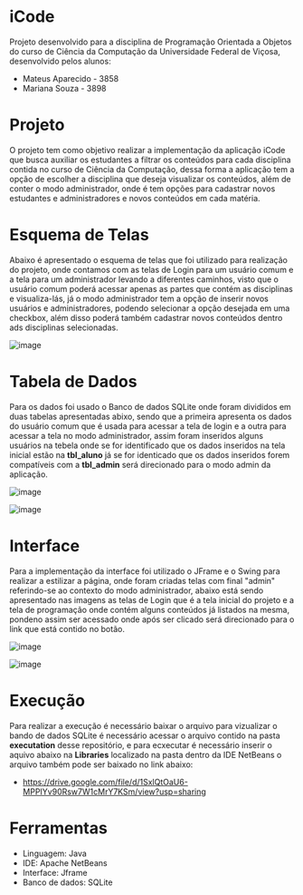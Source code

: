 # iCode
Projeto desenvolvido para a disciplina de Programação Orientada a Objetos do curso de Ciência da Computação da Universidade Federal de Viçosa, desenvolvido pelos alunos:
- Mateus Aparecido - 3858
- Mariana Souza - 3898 

# Projeto 
O projeto tem como objetivo realizar a implementação da aplicação iCode que busca auxiliar os estudantes a filtrar os conteúdos para cada disciplina contida no curso de Ciência da Computação, dessa forma a aplicação tem a opção de escolher a disciplina que deseja visualizar os conteúdos, além de conter o modo administrador, onde é tem opções para cadastrar novos estudantes e administradores e novos conteúdos em cada matéria. 

# Esquema de Telas 

Abaixo é apresentado o esquema de telas que foi utilizado para realização do projeto, onde contamos com as telas de Login para um usuário comum e a tela para um administrador levando a diferentes caminhos, visto que o usuário comum poderá acessar apenas as partes que contém as disciplinas e visualiza-lás, já o modo administrador tem a opção de inserir novos usuários e administradores, podendo selecionar a opção desejada em uma checkbox, além disso poderá também cadastrar novos conteúdos dentro ads disciplinas selecionadas. 

![image](https://user-images.githubusercontent.com/55559983/160038118-c26848f7-2c4d-4fcb-92de-e49766957d28.png)

# Tabela de Dados 
Para os dados foi usado o Banco de dados SQLite onde foram divididos em duas tabelas apresentadas abixo, sendo que a primeira apresenta os dados do usuário comum que é usada para acessar a tela de login e a outra para acessar a tela no modo administrador, assim foram inseridos alguns usuários na tebela onde se for identificado que os dados inseridos na tela inicial estão na **tbl_aluno** já se for identicado que os dados inseridos forem compatíveis com a **tbl_admin** será direcionado para o modo admin da aplicação.

![image](https://user-images.githubusercontent.com/55559983/160042272-a00202fc-aede-47a4-9198-cc3782554827.png)

![image](https://user-images.githubusercontent.com/55559983/160042295-8fa57193-4ee7-46d6-bd91-aaa84df6d665.png)

# Interface 

Para a implementação da interface foi utilizado o JFrame e o Swing para realizar a estilizar a página, onde foram criadas telas com final "admin" referindo-se ao contexto do modo administrador, abaixo está sendo apresentado nas imagens as telas de Login que é a tela inicial do projeto e a tela de programação onde contém alguns conteúdos já listados na mesma, pondeno assim ser acessado onde após ser clicado será direcionado para o link que está contido no botão.

![image](https://user-images.githubusercontent.com/55559983/160043958-dac738d9-daaf-4820-8013-411d433a44af.png)

![image](https://user-images.githubusercontent.com/55559983/160044145-c689c39e-ac74-4fe8-a9f6-a52fa90823a3.png)


# Execução 
Para realizar a execução é necessário baixar o arquivo para vizualizar o bando de dados SQLite é necessário acessar o arquivo contido na pasta **executation** desse repositório, e para ecxecutar é necessário inserir o aquivo abaixo na **Libraries** localizado na pasta dentro da IDE NetBeans o arquivo também pode ser baixado no link abaixo:

- https://drive.google.com/file/d/1SxlQtOaU6-MPPIYv90Rsw7W1cMrY7KSm/view?usp=sharing 



# Ferramentas 
- Linguagem: Java
- IDE: Apache NetBeans
- Interface: Jframe
- Banco de dados: SQLite
